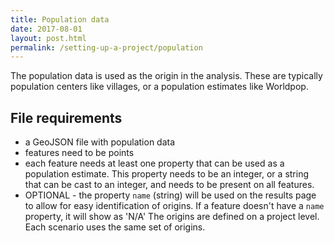 ```yaml
---
title: Population data
date: 2017-08-01
layout: post.html
permalink: /setting-up-a-project/population
---
```


The population data is used as the origin in the analysis. These are typically population centers like villages, or a population estimates like Worldpop.

## File requirements

* a GeoJSON file with population data
* features need to be points
* each feature needs at least one property that can be used as a population estimate. This property needs to be an integer, or a string that can be cast to an integer, and needs to be present on all features.
* OPTIONAL - the property `name` (string) will be used on the results page to allow for easy identification of origins. If a feature doesn't have a `name` property, it will show as 'N/A'
The origins are defined on a project level. Each scenario uses the same set of origins.